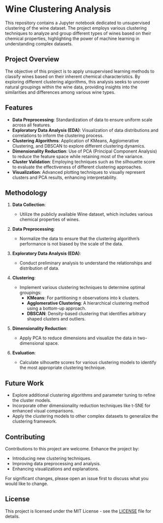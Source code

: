 # Wine Clustering Analysis

This repository contains a Jupyter notebook dedicated to unsupervised clustering of the wine dataset. The project employs various clustering techniques to analyze and group different types of wines based on their chemical properties, highlighting the power of machine learning in understanding complex datasets.

## Project Overview

The objective of this project is to apply unsupervised learning methods to classify wines based on their inherent chemical characteristics. By exploring different clustering algorithms, this analysis seeks to uncover natural groupings within the wine data, providing insights into the similarities and differences among various wine types.

## Features

- **Data Preprocessing**: Standardization of data to ensure uniform scale across all features.
- **Exploratory Data Analysis (EDA)**: Visualization of data distributions and correlations to inform the clustering process.
- **Clustering Algorithms**: Application of KMeans, Agglomerative Clustering, and DBSCAN to explore different clustering dynamics.
- **Dimensionality Reduction**: Use of PCA (Principal Component Analysis) to reduce the feature space while retaining most of the variance.
- **Cluster Validation**: Employing techniques such as the silhouette score to evaluate the effectiveness of different clustering approaches.
- **Visualization**: Advanced plotting techniques to visually represent clusters and PCA results, enhancing interpretability.

## Methodology

1. **Data Collection**:
   - Utilize the publicly available Wine dataset, which includes various chemical properties of wines.

2. **Data Preprocessing**:
   - Normalize the data to ensure that the clustering algorithm’s performance is not biased by the scale of the data.

3. **Exploratory Data Analysis (EDA)**:
   - Conduct preliminary analysis to understand the relationships and distribution of data.

4. **Clustering**:
   - Implement various clustering techniques to determine optimal groupings:
     - **KMeans**: For partitioning n observations into k clusters.
     - **Agglomerative Clustering**: A hierarchical clustering method using a bottom-up approach.
     - **DBSCAN**: Density-based clustering that identifies arbitrary shaped clusters and outliers.

5. **Dimensionality Reduction**:
   - Apply PCA to reduce dimensions and visualize the data in two-dimensional space.

6. **Evaluation**:
   - Calculate silhouette scores for various clustering models to identify the most appropriate clustering technique.

## Future Work

- Explore additional clustering algorithms and parameter tuning to refine the cluster models.
- Incorporate other dimensionality reduction techniques like t-SNE for enhanced visual comparisons.
- Apply the clustering models to other complex datasets to generalize the clustering framework.

## Contributing

Contributions to this project are welcome. Enhance the project by:
- Introducing new clustering techniques.
- Improving data preprocessing and analysis.
- Enhancing visualizations and explanations.

For significant changes, please open an issue first to discuss what you would like to change.

## License

This project is licensed under the MIT License - see the [LICENSE](LICENSE.md) file for details.
